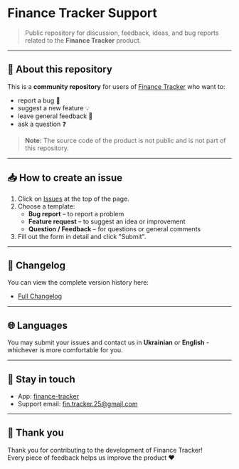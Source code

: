 # Finance Tracker Support

> Public repository for discussion, feedback, ideas, and bug reports related to the **Finance Tracker** product.

---

## 📌 About this repository

This is a **community repository** for users of [Finance Tracker](#) who want to:

- report a bug 🐞  
- suggest a new feature 💡  
- leave general feedback 💬  
- ask a question ❓

> **Note:** The source code of the product is not public and is not part of this repository.

---

## 📥 How to create an issue

1. Click on [Issues](../../issues) at the top of the page.
2. Choose a template:
   - **Bug report** – to report a problem
   - **Feature request** – to suggest an idea or improvement
   - **Question / Feedback** – for questions or general comments
3. Fill out the form in detail and click "Submit".

---

## 📄 Changelog

You can view the complete version history here:  
- [Full Changelog](CHANGELOG.md)

---

## 🌐 Languages

You may submit your issues and contact us in **Ukrainian** or **English** - whichever is more comfortable for you.

---

## 📣 Stay in touch

- App: [finance-tracker](https://finance-tracker-front-end-zhvladyslavs-projects.vercel.app/)
- Support email: [fin.tracker.25@gmail.com](mailto:fin.tracker.25@gmail.com)

---

## 🙏 Thank you

Thank you for contributing to the development of Finance Tracker!  
Every piece of feedback helps us improve the product ❤️

